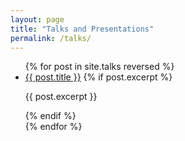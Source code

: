 ```yaml
---
layout: page
title: "Talks and Presentations"
permalink: /talks/
---
```


<ul>
{% for post in site.talks reversed %}
  <li>
    <a href="{{ post.url | relative_url }}">{{ post.title }}</a>
    {% if post.excerpt %}<p>{{ post.excerpt }}</p>{% endif %}
  </li>
{% endfor %}
</ul>
